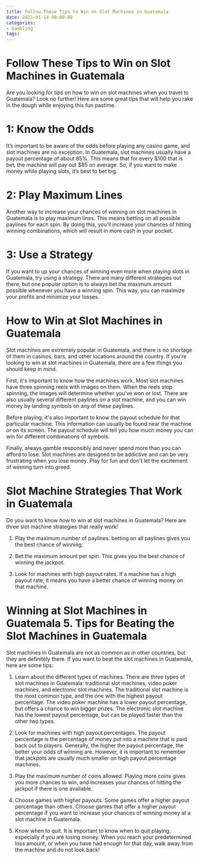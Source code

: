 ```yaml
---
title: Follow These Tips to Win on Slot Machines in Guatemala 
date: 2023-01-14 00:09:09
categories:
- Gambling
tags:
---
```



#  Follow These Tips to Win on Slot Machines in Guatemala 

Are you looking for tips on how to win on slot machines when you travel to Guatemala? Look no further! Here are some great tips that will help you rake in the dough while enjoying this fun pastime.

# 1: Know the Odds 

It’s important to be aware of the odds before playing any casino game, and slot machines are no exception. In Guatemala, slot machines usually have a payout percentage of about 85%. This means that for every $100 that is bet, the machine will pay out $85 on average. So, if you want to make money while playing slots, it’s best to bet big.

# 2: Play Maximum Lines 

Another way to increase your chances of winning on slot machines in Guatemala is to play maximum lines. This means betting on all possible paylines for each spin. By doing this, you’ll increase your chances of hitting winning combinations, which will result in more cash in your pocket.

# 3: Use a Strategy 

If you want to up your chances of winning even more when playing slots in Guatemala, try using a strategy. There are many different strategies out there, but one popular option is to always bet the maximum amount possible whenever you have a winning spin. This way, you can maximize your profits and minimize your losses.

#  How to Win at Slot Machines in Guatemala 

Slot machines are extremely popular in Guatemala, and there is no shortage of them in casinos, bars, and other locations around the country. If you're looking to win at slot machines in Guatemala, there are a few things you should keep in mind.

First, it's important to know how the machines work. Most slot machines have three spinning reels with images on them. When the reels stop spinning, the images will determine whether you've won or lost. There are also usually several different paylines on a slot machine, and you can win money by landing symbols on any of these paylines.

Before playing, it's also important to know the payout schedule for that particular machine. This information can usually be found near the machine or on its screen. The payout schedule will tell you how much money you can win for different combinations of symbols.

Finally, always gamble responsibly and never spend more than you can afford to lose. Slot machines are designed to be addictive and can be very frustrating when you lose money. Play for fun and don't let the excitement of winning turn into greed.

#  Slot Machine Strategies That Work in Guatemala 

Do you want to know how to win at slot machines in Guatemala? Here are three slot machine strategies that really work!

1) Play the maximum number of paylines. betting on all paylines gives you the best chance of winning.

2) Bet the maximum amount per spin. This gives you the best chance of winning the jackpot.

3) Look for machines with high payout rates. If a machine has a high payout rate, it means you have a better chance of winning money on that machine.

#  Winning at Slot Machines in Guatemala 5. Tips for Beating the Slot Machines in Guatemala

Slot machines in Guatemala are not as common as in other countries, but they are definitely there. If you want to beat the slot machines in Guatemala, here are some tips:

1. Learn about the different types of machines. There are three types of slot machines in Guatemala: traditional slot machines, video poker machines, and electronic slot machines. The traditional slot machine is the most common type, and the one with the highest payout percentage. The video poker machine has a lower payout percentage, but offers a chance to win bigger prizes. The electronic slot machine has the lowest payout percentage, but can be played faster than the other two types.

2. Look for machines with high payout percentages. The payout percentage is the percentage of money put into a machine that is paid back out to players. Generally, the higher the payout percentage, the better your odds of winning are. However, it is important to remember that jackpots are usually much smaller on high payout percentage machines.

3. Play the maximum number of coins allowed. Playing more coins gives you more chances to win, and increases your chances of hitting the jackpot if there is one available.

4. Choose games with higher payouts. Some games offer a higher payout percentage than others. Choose games that offer a higher payout percentage if you want to increase your chances of winning money at a slot machine in Guatemala.

5. Know when to quit. It is important to know when to quit playing, especially if you are losing money. When you reach your predetermined loss amount, or when you have had enough for that day, walk away from the machine and do not look back!